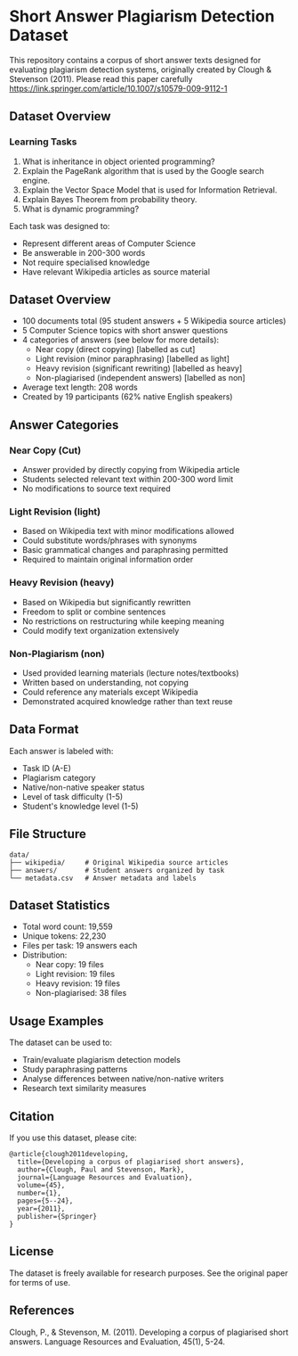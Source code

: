# Short Answer Plagiarism Detection Dataset

This repository contains a corpus of short answer texts designed for evaluating plagiarism detection systems, originally created by Clough & Stevenson (2011). Please read this paper carefully https://link.springer.com/article/10.1007/s10579-009-9112-1 

## Dataset Overview

### Learning Tasks

1. What is inheritance in object oriented programming?
2. Explain the PageRank algorithm that is used by the Google search engine.
3. Explain the Vector Space Model that is used for Information Retrieval.
4. Explain Bayes Theorem from probability theory.
5. What is dynamic programming?

Each task was designed to:
- Represent different areas of Computer Science
- Be answerable in 200-300 words
- Not require specialised knowledge
- Have relevant Wikipedia articles as source material

## Dataset Overview

- 100 documents total (95 student answers + 5 Wikipedia source articles)
- 5 Computer Science topics with short answer questions
- 4 categories of answers (see below for more details):
  - Near copy (direct copying) [labelled as cut]
  - Light revision (minor paraphrasing) [labelled as light]
  - Heavy revision (significant rewriting) [labelled as heavy]
  - Non-plagiarised (independent answers) [labelled as non]
- Average text length: 208 words
- Created by 19 participants (62% native English speakers)

## Answer Categories

### Near Copy (Cut)
- Answer provided by directly copying from Wikipedia article
- Students selected relevant text within 200-300 word limit
- No modifications to source text required

### Light Revision (light)
- Based on Wikipedia text with minor modifications allowed 
- Could substitute words/phrases with synonyms
- Basic grammatical changes and paraphrasing permitted
- Required to maintain original information order

### Heavy Revision (heavy)
- Based on Wikipedia but significantly rewritten
- Freedom to split or combine sentences
- No restrictions on restructuring while keeping meaning
- Could modify text organization extensively

### Non-Plagiarism (non)
- Used provided learning materials (lecture notes/textbooks)
- Written based on understanding, not copying
- Could reference any materials except Wikipedia
- Demonstrated acquired knowledge rather than text reuse
## Data Format

Each answer is labeled with:
- Task ID (A-E)
- Plagiarism category 
- Native/non-native speaker status
- Level of task difficulty (1-5)
- Student's knowledge level (1-5)

## File Structure

```
data/
├── wikipedia/     # Original Wikipedia source articles
├── answers/       # Student answers organized by task
└── metadata.csv   # Answer metadata and labels
```

## Dataset Statistics

- Total word count: 19,559
- Unique tokens: 22,230
- Files per task: 19 answers each
- Distribution:
  - Near copy: 19 files
  - Light revision: 19 files  
  - Heavy revision: 19 files
  - Non-plagiarised: 38 files

## Usage Examples

The dataset can be used to:
- Train/evaluate plagiarism detection models
- Study paraphrasing patterns
- Analyse differences between native/non-native writers
- Research text similarity measures

## Citation

If you use this dataset, please cite:
```
@article{clough2011developing,
  title={Developing a corpus of plagiarised short answers},
  author={Clough, Paul and Stevenson, Mark},
  journal={Language Resources and Evaluation},
  volume={45},
  number={1},
  pages={5--24},
  year={2011},
  publisher={Springer}
}
```

## License

The dataset is freely available for research purposes. See the original paper for terms of use.

## References

Clough, P., & Stevenson, M. (2011). Developing a corpus of plagiarised short answers. Language Resources and Evaluation, 45(1), 5-24.
